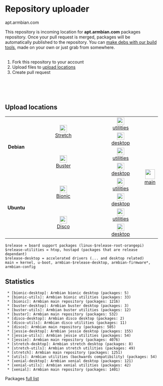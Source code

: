 # Repository uploader 

apt.armbian.com

This repository is incoming location for **apt.armbian.com** packages repository. Once your pull request is merged, packages will be automatically published to the repository. You can [make debs with our build tools](https://github.com/armbian/build), made on your own or just grab from somewhere.
<br/><br/>



   1. Fork this repository to your account
   2. Upload files to [upload locations](#upload-locations)
   3. Create pull request

<br/><br/>
<br/>

## Upload locations

<table width="100%" cellpadding="4" cellspacing="0">
	<tr>
		<td align="center" rowspan="4">
			<b>Debian</b>
		</td>
		<td align="center" rowspan="2" width="60%" valign="center">
			<a href="debs/stretch"><img src="https://dl.armbian.com/_h5ai/public/images/themes/comity/cloud-upload-1.png" name="Upload" align="bottom" width="24" height="24" border="0"/></a>
			<br><a href="debs/stretch">Stretch</a>
		</td>
		<td align="center" width="30%" valign="center">
			<a href="debs/extra/stretch-utils"><img src="https://dl.armbian.com/_h5ai/public/images/themes/comity/cloud-upload-1.png" name="Upload" align="bottom" width="24" height="24" border="0"/></a>
			<br><a href="debs/extra/stretch-utils">utilities</a>
		</td>
		<td align="center" rowspan="8" width="50%">
			<a href="debs/"><img src="https://dl.armbian.com/_h5ai/public/images/themes/comity/cloud-upload-1.png" name="Upload" align="bottom" width="32" height="32" border="0"/></a>
			<br><a href="debs/">main</a>
		</td>
	</tr>
	<tr>
		<td align="center" width="33%" valign="center">
			<a href="debs/extra/stretch-desktop"><img src="https://dl.armbian.com/_h5ai/public/images/themes/comity/cloud-upload-1.png" name="Upload" align="bottom" width="24" height="24" border="0"/></a>
			<br><a href="debs/extra/stretch-desktop">desktop</a>
		</td>
	</tr>
	<tr>
		<td align="center" rowspan="2" width="33%" valign="center">
			<a href="debs/buster"><img src="https://dl.armbian.com/_h5ai/public/images/themes/comity/cloud-upload-1.png" name="Upload" align="bottom" width="24" height="24" border="0"/></a>
			<br><a href="debs/buster">Buster</a>
		</td>
		<td align="center" width="33%" valign="center">
			<a href="debs/extra/buster-utils"><img src="https://dl.armbian.com/_h5ai/public/images/themes/comity/cloud-upload-1.png" name="Upload" align="bottom" width="24" height="24" border="0"/></a>
			<br><a href="debs/extra/buster-utils">utilities</a>
		</td>
	</tr>
	<tr>
		<td align="center" width="33%" valign="center">
			<a href="debs/extra/buster-desktop"><img src="https://dl.armbian.com/_h5ai/public/images/themes/comity/cloud-upload-1.png" name="Upload" align="bottom" width="24" height="24" border="0"/></a>
			<br><a href="debs/extra/buster-desktop">desktop</a>
		</td>
	</tr>
		<tr>
		<td align="center" rowspan="4">
			<b>Ubuntu</b>
		</td>
		<td align="center" rowspan="2" width="60%" valign="center">
			<a href="debs/bionic"><img src="https://dl.armbian.com/_h5ai/public/images/themes/comity/cloud-upload-1.png" name="Upload" align="bottom" width="24" height="24" border="0"/></a>
			<br><a href="debs/bionic">Bionic</a>
		</td>
		<td align="center" width="30%" valign="center">
			<a href="debs/extra/bionic-utils"><img src="https://dl.armbian.com/_h5ai/public/images/themes/comity/cloud-upload-1.png" name="Upload" align="bottom" width="24" height="24" border="0"/></a>
			<br><a href="debs/extra/bionic-utils">utilities</a>
		</td>
	</tr>
	<tr>
		<td align="center" width="33%" valign="center">
			<a href="debs/extra/bionic-desktop"><img src="https://dl.armbian.com/_h5ai/public/images/themes/comity/cloud-upload-1.png" name="Upload" align="bottom" width="24" height="24" border="0"/></a>
			<br><a href="debs/extra/bionic-desktop">desktop</a>
		</td>
	</tr>
	<tr>
		<td align="center" rowspan="2" width="33%" valign="center">
			<a href="debs/disco"><img src="https://dl.armbian.com/_h5ai/public/images/themes/comity/cloud-upload-1.png" name="Upload" align="bottom" width="24" height="24" border="0"/></a>
			<br><a href="debs/disco">Disco</a>
		</td>
		<td align="center" width="33%" valign="center">
			<a href="debs/extra/disco-utils"><img src="https://dl.armbian.com/_h5ai/public/images/themes/comity/cloud-upload-1.png" name="Upload" align="bottom" width="24" height="24" border="0"/></a>
			<br><a href="debs/extra/disco-utils">utilities</a>
		</td>
	</tr>
	<tr>
		<td align="center" width="33%" valign="center">
			<a href="debs/extra/disco-desktop"><img src="https://dl.armbian.com/_h5ai/public/images/themes/comity/cloud-upload-1.png" name="Upload" align="bottom" width="24" height="24" border="0"/></a>
			<br><a href="debs/extra/disco-desktop">desktop</a>
		</td>
	</tr>	
</table>

	$release = board support packages (linux-$release-root-orangepi)
	$release-utilities = htop, hostapd (packages that are release dependant)
	$release-desktop = accelerated drivers (... and desktop related)
	main = kernel, u-boot, armbian-$release-desktop, armbian-firmware*, armbian-config

## Statistics

	 * [bionic-desktop]: Armbian bionic desktop (packages: 5)
	 * [bionic-utils]: Armbian bionic utilities (packages: 33)
	 * [bionic]: Armbian main repository (packages: 1216)
	 * [buster-desktop]: Armbian buster desktop (packages: 3)
	 * [buster-utils]: Armbian buster utilities (packages: 12)
	 * [buster]: Armbian main repository (packages: 532)
	 * [disco-desktop]: Armbian disco desktop (packages: 2)
	 * [disco-utils]: Armbian disco utilities (packages: 11)
	 * [disco]: Armbian main repository (packages: 505)
	 * [jessie-desktop]: Armbian jessie desktop (packages: 155)
	 * [jessie-utils]: Armbian jessie utilities (packages: 54)
	 * [jessie]: Armbian main repository (packages: 4076)
	 * [stretch-desktop]: Armbian stretch desktop (packages: 8)
	 * [stretch-utils]: Armbian stretch utilities (packages: 49)
	 * [stretch]: Armbian main repository (packages: 1251)
	 * [utils]: Armbian utilities (backwards compatibility) (packages: 54)
	 * [xenial-desktop]: Armbian xenial desktop (packages: 121)
	 * [xenial-utils]: Armbian xenial utilities (packages: 42)
	 * [xenial]: Armbian main repository (packages: 1401)

Packages [full list](content.txt)


